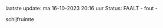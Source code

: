 laatste update: 
ma 16-10-2023 20:16   uur 
Status: FAALT - fout - 
<div class="service R">schijfruimte</div>